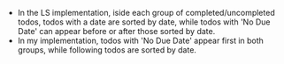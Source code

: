- In the LS implementation, iside each group of completed/uncompleted todos, todos with a date are sorted by date, while todos with 'No Due Date' can appear before or after those sorted by date.
- In my implementation, todos with 'No Due Date' appear first in both groups, while following todos are sorted by date.